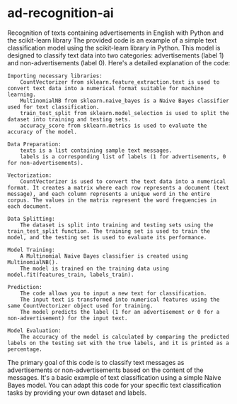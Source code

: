 # ad-recognition-ai
Recognition of texts containing advertisements in English with Python and the scikit-learn library
The provided code is an example of a simple text classification model using the scikit-learn library in Python. This model is designed to classify text data into two categories: advertisements (label 1) and non-advertisements (label 0). Here's a detailed explanation of the code:

    Importing necessary libraries:
        CountVectorizer from sklearn.feature_extraction.text is used to convert text data into a numerical format suitable for machine learning.
        MultinomialNB from sklearn.naive_bayes is a Naive Bayes classifier used for text classification.
        train_test_split from sklearn.model_selection is used to split the dataset into training and testing sets.
        accuracy_score from sklearn.metrics is used to evaluate the accuracy of the model.

    Data Preparation:
        texts is a list containing sample text messages.
        labels is a corresponding list of labels (1 for advertisements, 0 for non-advertisements).

    Vectorization:
        CountVectorizer is used to convert the text data into a numerical format. It creates a matrix where each row represents a document (text message), and each column represents a unique word in the entire corpus. The values in the matrix represent the word frequencies in each document.

    Data Splitting:
        The dataset is split into training and testing sets using the train_test_split function. The training set is used to train the model, and the testing set is used to evaluate its performance.

    Model Training:
        A Multinomial Naive Bayes classifier is created using MultinomialNB().
        The model is trained on the training data using model.fit(features_train, labels_train).

    Prediction:
        The code allows you to input a new text for classification.
        The input text is transformed into numerical features using the same CountVectorizer object used for training.
        The model predicts the label (1 for an advertisement or 0 for a non-advertisement) for the input text.

    Model Evaluation:
        The accuracy of the model is calculated by comparing the predicted labels on the testing set with the true labels, and it is printed as a percentage.

The primary goal of this code is to classify text messages as advertisements or non-advertisements based on the content of the messages. It's a basic example of text classification using a simple Naive Bayes model. You can adapt this code for your specific text classification tasks by providing your own dataset and labels.
